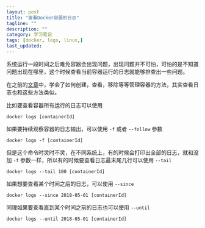 ```yaml
---
layout: post
title: "查看Docker容器的日志"
tagline: ""
description: ""
category: 学习笔记
tags: [docker, logs, linux,]
last_updated: 
---
```


系统运行一段时间之后难免容器会出现问题，出现问题并不可怕，可怕的是不知道问题出现在哪里，这个时候查看当前容器运行的日志就能够排查出一些问题。

在之前的[文章](/post/2017/07/docker-introduction.html)中，学会了如何创建，查看，移除等等管理容器的方法，其实查看日志也和这些方法类似。

比如要查看容器所有运行的日志可以使用

    docker logs [containerId]

如果要持续观察容器的日志输出，可以使用 `-f` 或者 `--follow` 参数

    docker logs -f [containerId]

但是这个命令时灵时不灵，在不同系统上，有的时候会打印出全部的日志，就和没加 `-f` 参数一样，所以有的时候要查看日志最末尾几行可以使用 `--tail` 

    docker logs --tail 100 [containerId]

如果想要查看某个时间之后的日志，可以使用 `--since`

    docker logs --since 2018-05-01 [containerId]

同理如果要查看直到某个时间之前的日志也可以使用 `--until`

    docker logs --until 2018-05-01 [containerId]
    
